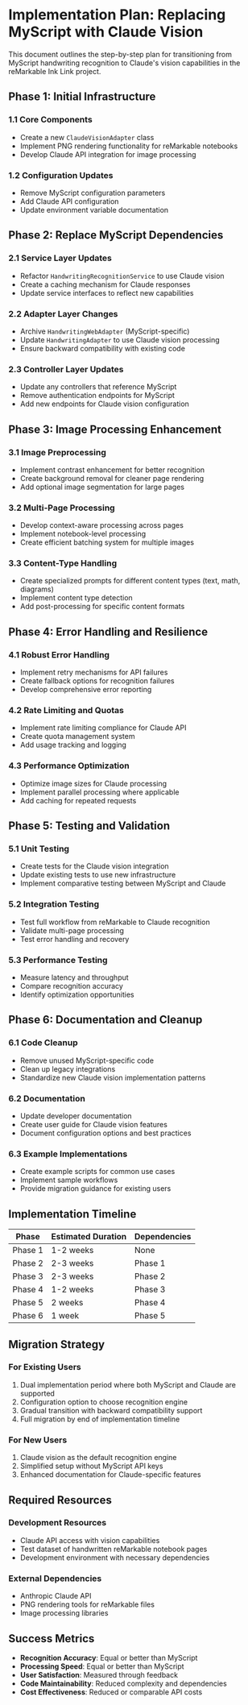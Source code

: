 # Implementation Plan: Replacing MyScript with Claude Vision

This document outlines the step-by-step plan for transitioning from MyScript handwriting recognition to Claude's vision capabilities in the reMarkable Ink Link project.

## Phase 1: Initial Infrastructure

### 1.1 Core Components
- Create a new `ClaudeVisionAdapter` class
- Implement PNG rendering functionality for reMarkable notebooks
- Develop Claude API integration for image processing

### 1.2 Configuration Updates
- Remove MyScript configuration parameters
- Add Claude API configuration
- Update environment variable documentation

## Phase 2: Replace MyScript Dependencies

### 2.1 Service Layer Updates
- Refactor `HandwritingRecognitionService` to use Claude vision
- Create a caching mechanism for Claude responses
- Update service interfaces to reflect new capabilities

### 2.2 Adapter Layer Changes
- Archive `HandwritingWebAdapter` (MyScript-specific)
- Update `HandwritingAdapter` to use Claude vision processing
- Ensure backward compatibility with existing code

### 2.3 Controller Layer Updates
- Update any controllers that reference MyScript
- Remove authentication endpoints for MyScript
- Add new endpoints for Claude vision configuration

## Phase 3: Image Processing Enhancement

### 3.1 Image Preprocessing
- Implement contrast enhancement for better recognition
- Create background removal for cleaner page rendering
- Add optional image segmentation for large pages

### 3.2 Multi-Page Processing
- Develop context-aware processing across pages
- Implement notebook-level processing
- Create efficient batching system for multiple images

### 3.3 Content-Type Handling
- Create specialized prompts for different content types (text, math, diagrams)
- Implement content type detection
- Add post-processing for specific content formats

## Phase 4: Error Handling and Resilience

### 4.1 Robust Error Handling
- Implement retry mechanisms for API failures
- Create fallback options for recognition failures
- Develop comprehensive error reporting

### 4.2 Rate Limiting and Quotas
- Implement rate limiting compliance for Claude API
- Create quota management system
- Add usage tracking and logging

### 4.3 Performance Optimization
- Optimize image sizes for Claude processing
- Implement parallel processing where applicable
- Add caching for repeated requests

## Phase 5: Testing and Validation

### 5.1 Unit Testing
- Create tests for the Claude vision integration
- Update existing tests to use new infrastructure
- Implement comparative testing between MyScript and Claude

### 5.2 Integration Testing
- Test full workflow from reMarkable to Claude recognition
- Validate multi-page processing
- Test error handling and recovery

### 5.3 Performance Testing
- Measure latency and throughput
- Compare recognition accuracy
- Identify optimization opportunities

## Phase 6: Documentation and Cleanup

### 6.1 Code Cleanup
- Remove unused MyScript-specific code
- Clean up legacy integrations
- Standardize new Claude vision implementation patterns

### 6.2 Documentation
- Update developer documentation
- Create user guide for Claude vision features
- Document configuration options and best practices

### 6.3 Example Implementations
- Create example scripts for common use cases
- Implement sample workflows
- Provide migration guidance for existing users

## Implementation Timeline

| Phase | Estimated Duration | Dependencies |
|-------|-------------------|--------------|
| Phase 1 | 1-2 weeks | None |
| Phase 2 | 2-3 weeks | Phase 1 |
| Phase 3 | 2-3 weeks | Phase 2 |
| Phase 4 | 1-2 weeks | Phase 3 |
| Phase 5 | 2 weeks | Phase 4 |
| Phase 6 | 1 week | Phase 5 |

## Migration Strategy

### For Existing Users
1. Dual implementation period where both MyScript and Claude are supported
2. Configuration option to choose recognition engine
3. Gradual transition with backward compatibility support
4. Full migration by end of implementation timeline

### For New Users
1. Claude vision as the default recognition engine
2. Simplified setup without MyScript API keys
3. Enhanced documentation for Claude-specific features

## Required Resources

### Development Resources
- Claude API access with vision capabilities
- Test dataset of handwritten reMarkable notebook pages
- Development environment with necessary dependencies

### External Dependencies
- Anthropic Claude API
- PNG rendering tools for reMarkable files
- Image processing libraries

## Success Metrics

- **Recognition Accuracy**: Equal or better than MyScript
- **Processing Speed**: Equal or better than MyScript
- **User Satisfaction**: Measured through feedback
- **Code Maintainability**: Reduced complexity and dependencies
- **Cost Effectiveness**: Reduced or comparable API costs
